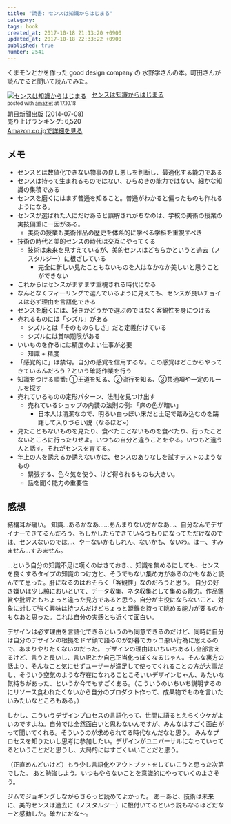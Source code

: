 ```yaml
---
title: "読書: センスは知識からはじまる"
category: 
tags: book
created_at: 2017-10-18 21:13:20 +0900
updated_at: 2017-10-18 22:33:22 +0900
published: true
number: 2541
---
```


くまモンとかを作った good design company の 水野学さんの本。町田さんが読んでると聞いて読んでみた。

<div class="amazlet-box" style="margin-bottom:0px;"><div class="amazlet-image" style="float:left;margin:0px 12px 1px 0px;"><a href="http://www.amazon.co.jp/exec/obidos/ASIN/B00LIQMVLQ/millionstreet-22/ref=nosim/" name="amazletlink" target="_blank"><img src="https://images-fe.ssl-images-amazon.com/images/I/31Gs261nTEL._SL160_.jpg" alt="センスは知識からはじまる" style="border: none;" /></a></div><div class="amazlet-info" style="line-height:120%; margin-bottom: 10px"><div class="amazlet-name" style="margin-bottom:10px;line-height:120%"><a href="http://www.amazon.co.jp/exec/obidos/ASIN/B00LIQMVLQ/millionstreet-22/ref=nosim/" name="amazletlink" target="_blank">センスは知識からはじまる</a><div class="amazlet-powered-date" style="font-size:80%;margin-top:5px;line-height:120%">posted with <a href="http://www.amazlet.com/" title="amazlet" target="_blank">amazlet</a> at 17.10.18</div></div><div class="amazlet-detail">朝日新聞出版 (2014-07-08)<br />売り上げランキング: 6,520<br /></div><div class="amazlet-sub-info" style="float: left;"><div class="amazlet-link" style="margin-top: 5px"><a href="http://www.amazon.co.jp/exec/obidos/ASIN/B00LIQMVLQ/millionstreet-22/ref=nosim/" name="amazletlink" target="_blank">Amazon.co.jpで詳細を見る</a></div></div></div><div class="amazlet-footer" style="clear: left"></div></div>

## メモ

- センスとは数値化できない物事の良し悪しを判断し、最適化する能力である
- センスは持って生まれるものではない、ひらめきの能力ではない、細かな知識の集積である
- センスを磨くにはまず普通を知ること。普通がわかると偏ったものも作れるようになる。
- センスが選ばれた人にだけあると誤解されがちなのは、学校の美術の授業の実技偏重に一因がある。
    - 美術の授業も美術作品の歴史を体系的に学べる学科を重視すべき
- 技術の時代と美的センスの時代は交互にやってくる
    - 技術は未来を見すえているが、美的センスはどちらかというと過去（ノスタルジー）に根ざしている
        - 完全に新しい見たこともないものを人はなかなか美しいと思うことができない
- これからはセンスがますます重視される時代になる
- なんとなくフィーリングで選んでいるように見えても、センスが良いチョイスは必ず理由を言語化できる
- センスを磨くには、好きかどうかで選ぶのではなく客観性を身につける
- 売れるものには「シズル」がある
    - シズルとは「そのものらしさ」だと定義付けている
    - シズルには賞味期限がある
- いいものを作るには精度のよい仕事が必要
    - 知識 + 精度
- 「感覚的に」は禁句。自分の感覚を信用するな。この感覚はどこからやってきているんだろう？という確認作業を行う
- 知識をつける順番: ①王道を知る、②流行を知る、③共通項や一定のルールを探す
- 売れているものの定形パターン、法則を見つけ出す
    - 売れているショップの内装の法則の例: 「床の色が暗い」
        - 日本人は清潔なので、明るい白っぽい床だと土足で踏み込むのを躊躇して入りづらい説（なるほど~）
- 見たこともないものを見たり、食べたことないものを食べたり、行ったことないところに行ったりせよ。いつもの自分と違うことをやる。いつもと違う人と話す。それがセンスを育てる。
- 年上の人を誘えるか誘えないかは、センスのありなしを試すテストのようなもの
    - 緊張する、色々気を使う、けど得られるものも大きい。
    - 話を聞く能力の重要性

## 感想

結構耳が痛い。
知識…あるかなあ……あんまりない方かなあ…、自分なんでデザイナーできてるんだろう、もしかしたらできているつもりになってただけなのでは、センスないのでは…、やーないかもしれん、ないかも、ないわ。はー、すみません…すみません。

…という自分の知識不足に嘆くのはさておき、、知識を集めるにしても、センスを良くするタイプの知識のつけ方と、そうでもない集め方があるのかもなあと読んでて思った。肝になるのはおそらく「客観性」なのだろうと思う。
自分の好き嫌いは少し脇においといて、データ収集、ネタ収集として集める能力。作品鑑賞や批評ともちょっと違った見方であると思う。自分が主役にならないこと、対象に対して強く興味は持つんだけどちょっと距離を持って眺める能力が要るのかもなあと思った。これは自分の実感とも近くて面白い。

デザインは必ず理由を言語化できるというのも同意できるのだけど、同時に自分は自分のデザインの根拠をドヤ顔で語るのが野暮でカッコ悪い行為に思えるので、あまりやりたくないのだった。
デザインの理由はいちいちあるし全部言えるけど、言うと長いし、言い訳とか自己正当化っぽくなるじゃん。そんな裏方の話より、そんなこと気にせずユーザーが満足して使ってくれることの方が大事だし、そういう空気のような存在になれることこそいいデザインじゃん、みたいな気持ちがあった、というか今でもすごくある。（こういうのいちいち説明するのにリソース食われたくないから自分のプロダクト作って、成果物でものを言いたいみたいなところもある。）

しかし、こういうデザインプロセスの言語化って、世間に語るとえらくウケがよいのですよね。自分では全然面白いと思わないんですが、みんなはすごく面白がって聞いてくれる。そういうのが求められてる時代なんだなと思う。
みんなプロセスを知りたいし思考に参加したい。デザインがユニバーサルになっていってるということだと思うし、大局的にはすごくいいことだと思う。

（正直めんどいけど）もう少し言語化やアウトプットをしていこうと思った次第でした。
あと勉強しよう。いつもやらないことを意識的にやっていくのよさそう。

ジムでジョギングしながらさらっと読めてよかった。
あーあと、技術は未来に、美的センスは過去に（ノスタルジー）に根付いてるという説もなるほどだなーと感動した。確かにだな〜。
